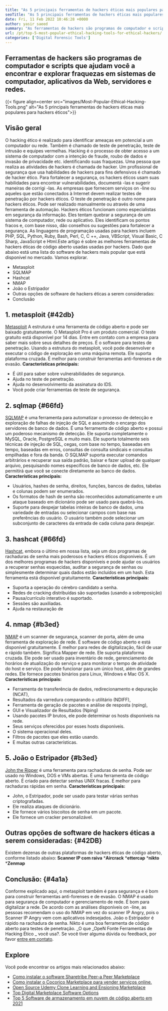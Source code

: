 ```yaml
---
title: "As 5 principais ferramentas de hackers éticas mais populares para hackers éticos" 
seoTitle: "As 5 principais ferramentas de hackers éticas mais populares para hackers éticos" 
date: Fri, 11 Feb 2022 10:46:28 +0000
author: yasir saeed
summary: "As ferramentas de hackers são programas de computador e scripts que ajudam você a encontrar e explorar fraquezas em sistemas de computador, aplicativos da Web, servidores e redes." 
url: /pt/top-5-most-popular-ethical-hacking-tools-for-ethical-hackers/
categories: ['Digital Forensic Tools']
---
```


## Ferramentas de hackers são programas de computador e scripts que ajudam você a encontrar e explorar fraquezas em sistemas de computador, aplicativos da Web, servidores e redes.

{{< figure align=center src="images/Most-Popular-Ethical-Hacking-Tools.png" alt="As 5 principais ferramentas de hackers éticas mais populares para hackers éticos">}}


## Visão geral
O hacking ético é realizado para identificar ameaças em potencial a um computador ou rede. Também é chamado de teste de penetração, teste de intrusão e equipes vermelhas. Hacking é o processo de obter acesso a um sistema de computador com a intenção de fraude, roubo de dados e invasão de privacidade etc. identificando suas fraquezas. Uma pessoa que realiza as atividades de hackers é chamada de hacker.
Um profissional de segurança que usa habilidades de hackers para fins defensivos é chamado de hacker ético. Para fortalecer a segurança, os hackers éticos usam suas habilidades para encontrar vulnerabilidades, documentá -las e sugerir maneiras de corrigi -las. As empresas que fornecem serviços on -line ou aqueles que estão conectados à Internet devem realizar testes de penetração por hackers éticos. O teste de penetração é outro nome para hackers éticos. Pode ser realizado manualmente ou através de uma ferramenta de automação.
Hackers éticos funcionam como especialistas em segurança da informação. Eles tentam quebrar a segurança de um sistema de computador, rede ou aplicativo. Eles identificam os pontos fracos e, com base nisso, dão conselhos ou sugestões para fortalecer a segurança. As linguagens de programação usadas para hackers incluem PHP, SQL, Python, Ruby, Bash, Perl, C, C ++, Java, VBScript, Visual Basic, C Sharp, JavaScript e Html.Este artigo é sobre as melhores ferramentas de hackers éticas de código aberto usadas usadas por hackers.
Dado que abaixo está uma lista do software de hackers mais popular que está disponível no mercado. Vamos explorar.
  * Metasploit
  * SQLMAP
  * Hashcat
  * NMAP
  * João o Estripador
  * Outras opções de software de hackers éticas a serem consideradas:
  * Conclusão

## 1. metasploit   {#42db}
[Metasploit][1] A estrutura é uma ferramenta de código aberto e pode ser baixado gratuitamente. O Metasploit Pro é um produto comercial. O teste gratuito está disponível por 14 dias. Entre em contato com a empresa para saber mais sobre seus detalhes de preços.
É o software para testes de penetração. Usando a estrutura do metasploit, você pode desenvolver e executar o código de exploração em uma máquina remota. Ele suporta plataforma cruzada. É melhor para construir ferramentas anti-forenses e de evasão.
**Características principais:**
  * É útil para saber sobre vulnerabilidades de segurança.
  * Ajuda no teste de penetração.
  * Ajuda no desenvolvimento da assinatura do IDS.
  * Você pode criar ferramentas de teste de segurança.

## 2. sqlmap   {#66fd}
[SQLMAP][2] é uma ferramenta para automatizar o processo de detecção e exploração de falhas de injeção de SQL e assumindo o encargo dos servidores de banco de dados. É uma ferramenta de código aberto e possui um poderoso mecanismo de detecção. Ele suporta completamente o MySQL, Oracle, PostgreSQL e muito mais. Ele suporta totalmente seis técnicas de injeção de SQL, cegas, com base no tempo, baseadas em tempo, baseadas em erros, consultas de consulta sindicais e consultas empilhadas e fora da banda.
O SQLMAP suporta executar comandos arbitrários e recuperar sua saída padrão, baixar e fazer upload de qualquer arquivo, pesquisando nomes específicos de banco de dados, etc. Ele permitirá que você se conecte diretamente ao banco de dados.
**Características principais:**
  * Usuários, hashes de senha, direitos, funções, bancos de dados, tabelas e colunas podem ser enumerados.
  * Os formatos de hash de senha são reconhecidos automaticamente e um ataque baseado em dicionário pode ser usado para quebrá-los.
  * Suporte para despejar tabelas inteiras de banco de dados, uma variedade de entradas ou selecionar campos com base nas preferências do usuário. O usuário também pode selecionar um subconjunto de caracteres da entrada de cada coluna para despejar.

## 3. hashcat   {#66fd}
[Hashcat][3], embora o último em nossa lista, seja um dos programas de rachaduras de senha mais poderosos e hackers éticos disponíveis. É um dos melhores programas de hackers disponíveis e pode ajudar os usuários a recuperar senhas esquecidas, auditar a segurança de senhas ou simplesmente determinar quais dados estão incluídos em um hash. Esta ferramenta está disponível gratuitamente.
**Características principais:**
  * Suporta a operação do cérebro candidato a senha.
  * Redes de cracking distribuídas são suportadas (usando a sobreposição)
  * Pausa/currículo interativo é suportado.
  * Sessões são auxiliadas.
  * Ajuda na restauração de

## 4. nmap   {#b3ed}
[NMAP][4] é um scanner de segurança, scanner de porta, além de uma ferramenta de exploração de rede. É software de código aberto e está disponível gratuitamente. É melhor para redes de digitalização, fácil de usar e rápido também. Significa Mapper de rede.
Ele suporta plataforma cruzada. Ele pode ser usado para inventário de rede, gerenciamento de horários de atualização do serviço e para monitorar o tempo de atividade do host e serviço. Ele pode funcionar para um único host, além de grandes redes. Ele fornece pacotes binários para Linux, Windows e Mac OS X.
**Características principais:**
  * Ferramenta de transferência de dados, redirecionamento e depuração (NCAT),
  * Resultados da varredura comparando o utilitário (NDIFF),
  * Ferramenta de geração de pacotes e análise de resposta (nping),
  * GUI e Visualizador de Resultados (Nping)
  * Usando pacotes IP brutos, ele pode determinar os hosts disponíveis na rede.
  * Seus serviços oferecidos por esses hosts disponíveis.
  * O sistema operacional deles.
  * Filtros de pacotes que eles estão usando.
  * E muitas outras características.

## 5. João o Estripador   {#b3ed}
[John the Ripper][5] é uma ferramenta para rachaduras de senha. Pode ser usado no Windows, DOS e VMs abertas. É uma ferramenta de código aberto. É criado para detectar senhas UNIX fracas. É melhor para rachaduras rápidas em senha.
**Características principais:**
  * John, o Estripador, pode ser usado para testar várias senhas criptografadas.
  * Ele realiza ataques de dicionário.
  * Ele fornece vários biscoitos de senha em um pacote.
  * Ele fornece um cracker personalizável.

## Outras opções de software de hackers éticas a serem consideradas:   {#42DB}
Existem dezenas de outras plataformas de hackers éticas de código aberto, conforme listado abaixo:
  **Scanner IP com raiva** 
  ***Aircrack** 
  ***ettercap** 
  ***nikto** 
  ***Zenmap** 

## Conclusão:   {#4a1a}
Conforme explicado aqui, o metasploit também é para segurança e é bom para construir ferramentas anti-forenses e de evasão. O NMAP é usado para segurança de computador e gerenciamento de rede. É bom para digitalizar a rede. De acordo com as análises disponíveis on -line, as pessoas recomendam o uso do NMAP em vez do scanner IP Angry, pois o Scanner IP Angry vem com aplicativos indesejados. João o Estripador é rápido na rachadura de senha. Nikto é uma boa ferramenta de código aberto para testes de penetração.
_O que _OpeN Fonte Ferramentas de Hacking Ético _ você usa?. Se você tiver alguma dúvida ou feedback, por favor [entre em contato][6].

## Explore
Você pode encontrar os artigos mais relacionados abaixo:
  * [Como instalar o software Sharetribe Peer-a Peer Marketplace][7]
  * [Como instalar o Cocorico Marketplace para vender serviços online.][8]
  * [Open Source Udemy Clone Learning and Ensioning Marketplace][9]
  * [Top Digital Marketplace Software Options][10]
  * [Top 5 Software de armazenamento em nuvem de código aberto em 2021][11]

  
[1]: https://www.metasploit.com/
[2]: https://sqlmap.org/
[3]: https://hashcat.net/hashcat/
[4]: https://nmap.org/
[5]: https://www.openwall.com/john/
[6]: mailto:yasir.saeed@aspose.com
[7]: https://products.containerize.com/marketplace/sharetribe/
[8]: https://products.containerize.com/marketplace/cocorico/
[9]: https://products.containerize.com/marketplace/edurge/
[10]: https://products.containerize.com/marketplace/
[11]: https://blog.containerize.com/backup-and-sync-software/top-5-open-source-cloud-storage-software-in-2021/
